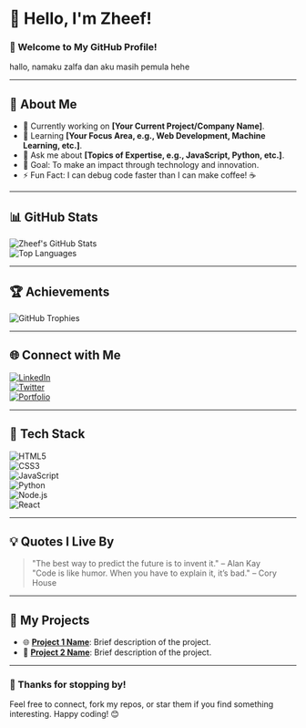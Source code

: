 # 👋 Hello, I'm Zheef!  

### 🌟 Welcome to My GitHub Profile!  
hallo, namaku zalfa dan aku masih pemula hehe  

---

## 📖 About Me  
- 🔭 Currently working on **[Your Current Project/Company Name]**.  
- 🌱 Learning **[Your Focus Area, e.g., Web Development, Machine Learning, etc.]**.  
- 💬 Ask me about **[Topics of Expertise, e.g., JavaScript, Python, etc.]**.  
- 🎯 Goal: To make an impact through technology and innovation.  
- ⚡ Fun Fact: I can debug code faster than I can make coffee! ☕  

---

## 📊 GitHub Stats  
![Zheef's GitHub Stats](https://github-readme-stats.vercel.app/api?username=Zheef&show_icons=true&theme=radical)  
![Top Languages](https://github-readme-stats.vercel.app/api/top-langs/?username=Zheef&layout=compact&theme=radical)  

---

## 🏆 Achievements  
![GitHub Trophies](https://github-profile-trophy.vercel.app/?username=Zheef&theme=radical&row=1&no-bg=true&margin-w=15)  

---

## 🌐 Connect with Me  
[![LinkedIn](https://img.shields.io/badge/LinkedIn-blue?logo=linkedin&logoColor=white)](https://linkedin.com/in/Zheef)  
[![Twitter](https://img.shields.io/badge/Twitter-1DA1F2?logo=twitter&logoColor=white)](https://twitter.com/Zheef)  
[![Portfolio](https://img.shields.io/badge/Portfolio-black?logo=firefox&logoColor=white)](https://zheef-portfolio.com)  

---

## 🔧 Tech Stack  
![HTML5](https://img.shields.io/badge/-HTML5-E34F26?style=flat-square&logo=html5&logoColor=white)  
![CSS3](https://img.shields.io/badge/-CSS3-1572B6?style=flat-square&logo=css3&logoColor=white)  
![JavaScript](https://img.shields.io/badge/-JavaScript-F7DF1E?style=flat-square&logo=javascript&logoColor=black)  
![Python](https://img.shields.io/badge/-Python-3776AB?style=flat-square&logo=python&logoColor=white)  
![Node.js](https://img.shields.io/badge/-Node.js-339933?style=flat-square&logo=node.js&logoColor=white)  
![React](https://img.shields.io/badge/-React-61DAFB?style=flat-square&logo=react&logoColor=black)  

---

## 💡 Quotes I Live By  
> "The best way to predict the future is to invent it." – Alan Kay  
> "Code is like humor. When you have to explain it, it’s bad." – Cory House  

---

## 🚀 My Projects  
- 🌐 **[Project 1 Name](https://github.com/Zheef/project1)**: Brief description of the project.  
- 📱 **[Project 2 Name](https://github.com/Zheef/project2)**: Brief description of the project.  

---

### 🎉 Thanks for stopping by!  
Feel free to connect, fork my repos, or star them if you find something interesting. Happy coding! 😊
